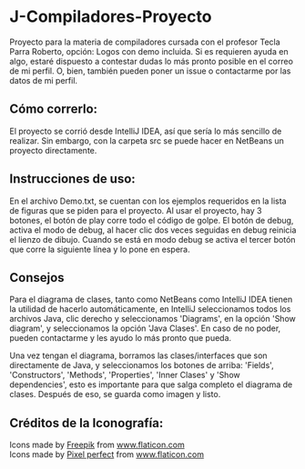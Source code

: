 # J-Compiladores-Proyecto
Proyecto para la materia de compiladores cursada con el profesor Tecla Parra Roberto, opción: Logos con demo incluida.
Si es requieren ayuda en algo, estaré dispuesto a contestar dudas lo más pronto posible en el correo de mi perfil. O,
bien, también pueden poner un issue o contactarme por las datos de mi perfil.

## Cómo correrlo:
El proyecto se corrió desde IntelliJ IDEA, así que sería lo más sencillo de realizar. Sin embargo, con la carpeta src se
puede hacer en NetBeans un proyecto directamente.

## Instrucciones de uso:
En el archivo Demo.txt, se cuentan con los ejemplos requeridos en la lista de figuras que se piden para el proyecto. 
Al usar el proyecto, hay 3 botones, el botón de play corre todo el código de golpe.
El botón de debug, activa el modo de debug, al hacer clic dos veces seguidas en debug reinicia el lienzo de dibujo.
Cuando se está en modo debug se activa el tercer botón que corre la siguiente línea y lo pone en espera.

## Consejos
Para el diagrama de clases, tanto como NetBeans como IntelliJ IDEA tienen la utilidad de hacerlo automáticamente, en
IntelliJ seleccionamos todos los archivos Java, clic derecho y seleccionamos 'Diagrams', en la opción 'Show diagram', 
y seleccionamos la opción 'Java Clases'. En caso de no poder, pueden contactarme y les ayudo lo más pronto que pueda.

Una vez tengan el diagrama, borramos las clases/interfaces que son directamente de Java, y seleccionamos los botones de
arriba: 'Fields', 'Constructors', 'Methods', 'Properties', 'Inner Clases' y 'Show dependencies', esto es importante para
que salga completo el diagrama de clases. Después de eso, se guarda como imagen y listo.

## Créditos de la Iconografía:
<div>Icons made by <a href="https://www.freepik.com" title="Freepik">Freepik</a> from <a href="https://www.flaticon.com/" title="Flaticon">www.flaticon.com</a></div>
<div>Icons made by <a href="https://www.flaticon.com/authors/pixel-perfect" title="Pixel perfect">Pixel perfect</a> from <a href="https://www.flaticon.com/" title="Flaticon">www.flaticon.com</a></div>
